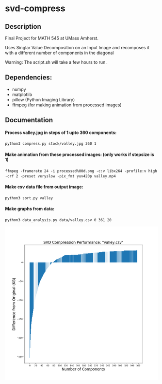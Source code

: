 # svd-compress

## Description
Final Project for MATH 545 at UMass Amherst.

Uses Singlar Value Decomposition on an Input Image and recomposes it with a different number of components in the diagonal

Warning: The script.sh will take a few hours to run.

## Dependencies:
* numpy
* matplotlib
* pillow (Python Imaging Library)
* ffmpeg (for making animation from processed images)

## Documentation

#### Process valley.jpg in steps of 1 upto 360 components:

`python3 compress.py stock/valley.jpg 360 1`

#### Make animation from these processed images: (only works if stepsize is 1)

`ffmpeg -framerate 24 -i processed%00d.png -c:v libx264 -profile:v high -crf 2 -preset veryslow -pix_fmt yuv420p valley.mp4`

#### Make csv data file from output image:

`python3 sort.py valley`

#### Make graphs from data:

`python3 data_analysis.py data/valley.csv 0 361 20`

![Output](charts/valley.png)
